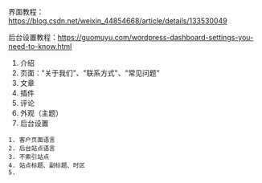 界面教程：https://blog.csdn.net/weixin_44854668/article/details/133530049

后台设置教程：https://guomuyu.com/wordpress-dashboard-settings-you-need-to-know.html

1. 介绍
2. 页面："关于我们"、"联系方式"、"常见问题"
3. 文章
4. 插件
5. 评论
6. 外观（主题）
7. 后台设置
```
1. 客户页面语言
2. 后台站点语言
3. 不索引站点
4. 站点标题、副标题、时区
5. 
```
